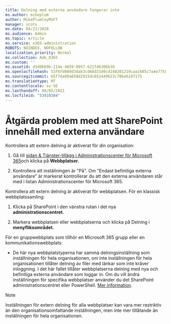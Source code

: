```yaml
---
title: Delning med externa användare fungerar inte
ms.author: mikeplum
author: MikePlumleyMSFT
manager: scotv
ms.date: 04/21/2020
ms.audience: Admin
ms.topic: article
ms.service: o365-administration
ROBOTS: NOINDEX, NOFOLLOW
localization_priority: Normal
ms.collection: Adm_O365
ms.custom: ''
ms.assetid: d3d0b69b-214e-4859-8957-621fd6306b30
ms.openlocfilehash: 53f6fd009d3dab3cd66d33d9cd248201219caa1605c7a4e7758a5a8d720f68c2
ms.sourcegitcommit: b5f7da89a650d2915dc652449623c78be6247175
ms.translationtype: MT
ms.contentlocale: sv-SE
ms.lasthandoff: 08/05/2021
ms.locfileid: "53910384"
---
```

# <a name="fix-problems-sharing-sharepoint-content-with-external-users"></a>Åtgärda problem med att SharePoint innehåll med externa användare

Kontrollera att extern delning är aktiverat för din organisation:
  
1. Gå till [sidan &amp; Tjänster-tillägg i Administrationscenter för Microsoft 365](https://portal.office.com/adminportal/home#/Settings/ServicesAndAddIns)och klicka på **Webbplatser.**
    
2. Kontrollera att inställningen är "På". Om "Endast befintliga externa användare" är markerat kontrollerar du att den externa användaren står med i listan Administrationscenter för Microsoft 365.
    
Kontrollera att extern delning är aktiverat för webbplatsen. För en klassisk webbplatssamling:
  
1. Klicka på SharePoint i den vänstra rutan i det nya **administrationscentret.**
    
2. Markera webbplatsen eller webbplatserna och klicka på Delning i **menyfliksområdet.**
    
För en gruppwebbplats som tillhör en Microsoft 365 grupp eller en kommunikationswebbplats:
  
- De här nya webbplatstyperna har samma delningsinställning som inställningen för hela organisationen, om inte inställningen för hela organisationen tillåter delning av filer med länkar som inte kräver inloggning. I det här fallet tillåter webbplatserna delning med nya och befintliga externa användare som loggar in. Om du vill ändra inställningen för specifika webbplatser använder du det SharePoint administrationscentret eller PowerShell. [Mer information](https://go.microsoft.com/fwlink/?linkid=871863).
    
> [!NOTE]
> Inställningen för extern delning för alla webbplatser kan vara mer restriktiv än den organisationsomfattande inställningen, men inte mer tillåtande än inställningen för hela organisationen. 
  

